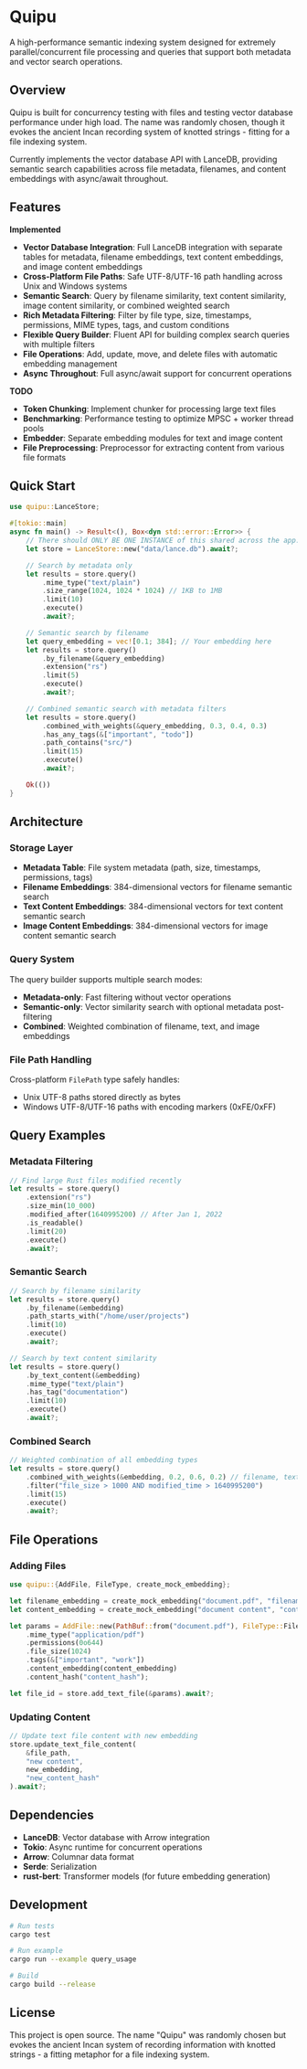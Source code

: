 # Quipu

A high-performance semantic indexing system designed for extremely parallel/concurrent file processing and queries that support both metadata and vector search operations.

## Overview

Quipu is built for concurrency testing with files and testing vector database performance under high load. The name was randomly chosen, though it evokes the ancient Incan recording system of knotted strings - fitting for a file indexing system.

Currently implements the vector database API with LanceDB, providing semantic search capabilities across file metadata, filenames, and content embeddings with async/await throughout.

## Features

**Implemented**

- **Vector Database Integration**: Full LanceDB integration with separate tables for metadata, filename embeddings, text content embeddings, and image content embeddings
- **Cross-Platform File Paths**: Safe UTF-8/UTF-16 path handling across Unix and Windows systems
- **Semantic Search**: Query by filename similarity, text content similarity, image content similarity, or combined weighted search
- **Rich Metadata Filtering**: Filter by file type, size, timestamps, permissions, MIME types, tags, and custom conditions
- **Flexible Query Builder**: Fluent API for building complex search queries with multiple filters
- **File Operations**: Add, update, move, and delete files with automatic embedding management
- **Async Throughout**: Full async/await support for concurrent operations

**TODO**

- **Token Chunking**: Implement chunker for processing large text files
- **Benchmarking**: Performance testing to optimize MPSC + worker thread pools
- **Embedder**: Separate embedding modules for text and image content
- **File Preprocessing**: Preprocessor for extracting content from various file formats

## Quick Start

```rust
use quipu::LanceStore;

#[tokio::main]
async fn main() -> Result<(), Box<dyn std::error::Error>> {
    // There should ONLY BE ONE INSTANCE of this shared across the app. Otherwise there might be undefined behaviours
    let store = LanceStore::new("data/lance.db").await?;

    // Search by metadata only
    let results = store.query()
        .mime_type("text/plain")
        .size_range(1024, 1024 * 1024) // 1KB to 1MB
        .limit(10)
        .execute()
        .await?;

    // Semantic search by filename
    let query_embedding = vec![0.1; 384]; // Your embedding here
    let results = store.query()
        .by_filename(&query_embedding)
        .extension("rs")
        .limit(5)
        .execute()
        .await?;

    // Combined semantic search with metadata filters
    let results = store.query()
        .combined_with_weights(&query_embedding, 0.3, 0.4, 0.3)
        .has_any_tags(&["important", "todo"])
        .path_contains("src/")
        .limit(15)
        .execute()
        .await?;

    Ok(())
}
```

## Architecture

### Storage Layer

- **Metadata Table**: File system metadata (path, size, timestamps, permissions, tags)
- **Filename Embeddings**: 384-dimensional vectors for filename semantic search
- **Text Content Embeddings**: 384-dimensional vectors for text content semantic search
- **Image Content Embeddings**: 384-dimensional vectors for image content semantic search

### Query System

The query builder supports multiple search modes:

- **Metadata-only**: Fast filtering without vector operations
- **Semantic-only**: Vector similarity search with optional metadata post-filtering
- **Combined**: Weighted combination of filename, text, and image embeddings

### File Path Handling

Cross-platform `FilePath` type safely handles:

- Unix UTF-8 paths stored directly as bytes
- Windows UTF-8/UTF-16 paths with encoding markers (0xFE/0xFF)

## Query Examples

### Metadata Filtering

```rust
// Find large Rust files modified recently
let results = store.query()
    .extension("rs")
    .size_min(10_000)
    .modified_after(1640995200) // After Jan 1, 2022
    .is_readable()
    .limit(20)
    .execute()
    .await?;
```

### Semantic Search

```rust
// Search by filename similarity
let results = store.query()
    .by_filename(&embedding)
    .path_starts_with("/home/user/projects")
    .limit(10)
    .execute()
    .await?;

// Search by text content similarity
let results = store.query()
    .by_text_content(&embedding)
    .mime_type("text/plain")
    .has_tag("documentation")
    .limit(10)
    .execute()
    .await?;
```

### Combined Search

```rust
// Weighted combination of all embedding types
let results = store.query()
    .combined_with_weights(&embedding, 0.2, 0.6, 0.2) // filename, text, image
    .filter("file_size > 1000 AND modified_time > 1640995200")
    .limit(15)
    .execute()
    .await?;
```

## File Operations

### Adding Files

```rust
use quipu::{AddFile, FileType, create_mock_embedding};

let filename_embedding = create_mock_embedding("document.pdf", "filename");
let content_embedding = create_mock_embedding("document content", "content");

let params = AddFile::new(PathBuf::from("document.pdf"), FileType::File, filename_embedding)
    .mime_type("application/pdf")
    .permissions(0o644)
    .file_size(1024)
    .tags(&["important", "work"])
    .content_embedding(content_embedding)
    .content_hash("content_hash");

let file_id = store.add_text_file(&params).await?;
```

### Updating Content

```rust
// Update text file content with new embedding
store.update_text_file_content(
    &file_path,
    "new content",
    new_embedding,
    "new_content_hash"
).await?;
```

## Dependencies

- **LanceDB**: Vector database with Arrow integration
- **Tokio**: Async runtime for concurrent operations
- **Arrow**: Columnar data format
- **Serde**: Serialization
- **rust-bert**: Transformer models (for future embedding generation)

## Development

```bash
# Run tests
cargo test

# Run example
cargo run --example query_usage

# Build
cargo build --release
```

## License

This project is open source. The name "Quipu" was randomly chosen but evokes the ancient Incan system of recording information with knotted strings - a fitting metaphor for a file indexing system.
